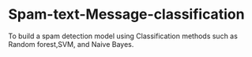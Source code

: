 # Spam-text-Message-classification
To build a spam detection model using Classification methods such as Random forest,SVM, and Naive Bayes.
